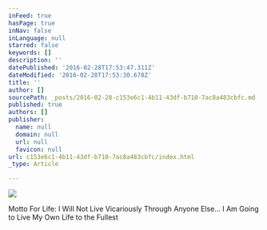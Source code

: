 ```yaml
---
inFeed: true
hasPage: true
inNav: false
inLanguage: null
starred: false
keywords: []
description: ''
datePublished: '2016-02-28T17:53:47.311Z'
dateModified: '2016-02-28T17:53:30.678Z'
title: ''
author: []
sourcePath: _posts/2016-02-28-c153e6c1-4b11-43df-b710-7ac8a483cbfc.md
published: true
authors: []
publisher:
  name: null
  domain: null
  url: null
  favicon: null
url: c153e6c1-4b11-43df-b710-7ac8a483cbfc/index.html
_type: Article

---
```

![](https://the-grid-user-content.s3-us-west-2.amazonaws.com/995f1787-87af-4483-b5a4-c7af268aca65.jpg)

Motto For Life: I Will Not Live Vicariously Through Anyone Else... I Am Going to Live My Own Life to the Fullest
